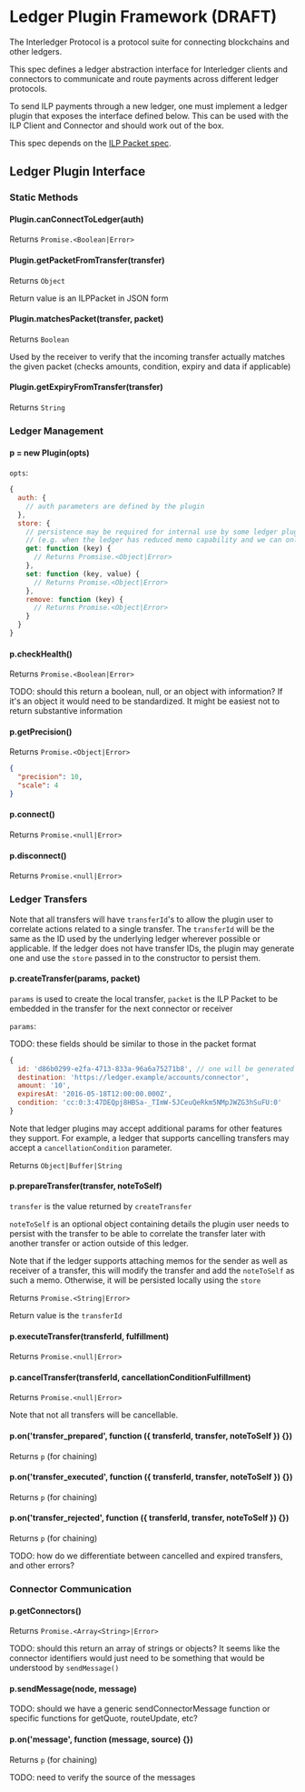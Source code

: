 # Ledger Plugin Framework (DRAFT)

The Interledger Protocol is a protocol suite for connecting blockchains and other ledgers.

This spec defines a ledger abstraction interface for Interledger clients and connectors to communicate and route payments across different ledger protocols.

To send ILP payments through a new ledger, one must implement a ledger plugin that exposes the interface defined below. This can be used with the ILP Client and Connector and should work out of the box.

This spec depends on the [ILP Packet spec](../0003-ilp-packet/0003-ilp-packet.md).

## Ledger Plugin Interface




### Static Methods

#### Plugin.canConnectToLedger(auth)

Returns `Promise.<Boolean|Error>`

#### Plugin.getPacketFromTransfer(transfer)

Returns `Object`

Return value is an ILPPacket in JSON form

#### Plugin.matchesPacket(transfer, packet)

Returns `Boolean`

Used by the receiver to verify that the incoming transfer actually matches the given packet (checks amounts, condition, expiry and data if applicable)

#### Plugin.getExpiryFromTransfer(transfer)

Returns `String`




### Ledger Management

#### p = new Plugin(opts)

`opts`:
```js
{
  auth: {
    // auth parameters are defined by the plugin
  },
  store: {
    // persistence may be required for internal use by some ledger plugins
    // (e.g. when the ledger has reduced memo capability and we can only put an ID in the memo)
    get: function (key) {
      // Returns Promsise.<Object|Error>
    },
    set: function (key, value) {
      // Returns Promise.<Object|Error>
    },
    remove: function (key) {
      // Returns Promise.<Object|Error>
    }
  }
}
```

#### p.checkHealth()

Returns `Promise.<Boolean|Error>`

TODO: should this return a boolean, null, or an object with information? If it's an object it would need to be standardized. It might be easiest not to return substantive information

#### p.getPrecision()

Returns `Promise.<Object|Error>`

```json
{
  "precision": 10,
  "scale": 4
}
```

#### p.connect()

Returns `Promise.<null|Error>`

#### p.disconnect()

Returns `Promise.<null|Error>`




### Ledger Transfers

Note that all transfers will have `transferId`'s to allow the plugin user to correlate actions related to a single transfer. The `transferId` will be the same as the ID used by the underlying ledger wherever possible or applicable. If the ledger does not have transfer IDs, the plugin may generate one and use the `store` passed in to the constructor to persist them.

#### p.createTransfer(params, packet)

`params` is used to create the local transfer, `packet` is the ILP Packet to be embedded in the transfer for the next connector or receiver

`params`:

TODO: these fields should be similar to those in the packet format

```js
{
  id: 'd86b0299-e2fa-4713-833a-96a6a75271b8', // one will be generated if it is not provided
  destination: 'https://ledger.example/accounts/connector',
  amount: '10',
  expiresAt: '2016-05-18T12:00:00.000Z',
  condition: 'cc:0:3:47DEQpj8HBSa-_TImW-5JCeuQeRkm5NMpJWZG3hSuFU:0'
}
```

Note that ledger plugins may accept additional params for other features they support. For example, a ledger that supports cancelling transfers may accept a `cancellationCondition` parameter.

Returns `Object|Buffer|String`

#### p.prepareTransfer(transfer, noteToSelf)

`transfer` is the value returned by `createTransfer`

`noteToSelf` is an optional object containing details the plugin user needs to persist with the transfer to be able to correlate the transfer later with another transfer or action outside of this ledger.

Note that if the ledger supports attaching memos for the sender as well as receiver of a transfer, this will modify the transfer and add the `noteToSelf` as such a memo. Otherwise, it will be persisted locally using the `store`

Returns `Promise.<String|Error>`

Return value is the `transferId`

#### p.executeTransfer(transferId, fulfillment)

Returns `Promise.<null|Error>`

#### p.cancelTransfer(transferId, cancellationConditionFulfillment)

Returns `Promise.<null|Error>`

Note that not all transfers will be cancellable.

#### p.on('transfer_prepared', function ({ transferId, transfer, noteToSelf }) {})

Returns `p` (for chaining)

#### p.on('transfer_executed', function ({ transferId, transfer, noteToSelf }) {})

Returns `p` (for chaining)

#### p.on('transfer_rejected', function ({ transferId, transfer, noteToSelf }) {})

Returns `p` (for chaining)

TODO: how do we differentiate between cancelled and expired transfers, and other errors?




### Connector Communication

#### p.getConnectors()

Returns `Promise.<Array<String>|Error>`

TODO: should this return an array of strings or objects? It seems like the connector identifiers would just need to be something that would be understood by `sendMessage()`

#### p.sendMessage(node, message)

TODO: should we have a generic sendConnectorMessage function or specific functions for getQuote, routeUpdate, etc?

#### p.on('message', function (message, source) {})

Returns `p` (for chaining)

TODO: need to verify the source of the messages
